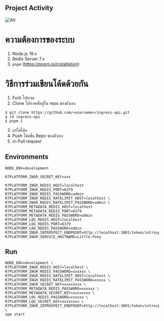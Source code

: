 ## Project Activity

![Alt](https://repobeats.axiom.co/api/embed/b22a4a0ea7d32d666f25f853cad1a8cff26d9d81.svg "Repobeats analytics image")

# ความต้องการของระบบ
1. Node.js 19.x
2. Redis Server 7.x
3. `pnpm` (https://pnpm.io/installation)

# วิธีการร่วมเขียนโค้ดด้วยกัน

1. Fork โปรเจค
2. Clone โปรเจคที่อยู่ใน repo ของตัวเอง 

```shell
$ git clone https://github.com/<username>/ingress-api.git
$ cd ingress-api
$ pnpm i
```
3. แก้ไขโค้ด
4. Push โค้ดขึ้น Repo ของตัวเอง
5. ทำ Pull request

## Environments

```env
NODE_ENV=development

R7PLATFORM_INGR_SECRET_KEY=xxx

R7PLATFORM_INGR_REDIS_HOST=localhost
R7PLATFORM_INGR_REDIS_PORT=6379
R7PLATFORM_INGR_REDIS_PASSWORD=admin
R7PLATFORM_INGR_REDIS_RATELIMIT_HOST=localhost \
R7PLATFORM_INGR_REDIS_RATELIMIT_PASSWORD=admin \
R7PLATFORM_METADATA_REDIS_HOST=localhost
R7PLATFORM_METADATA_REDIS_PORT=6379
R7PLATFORM_METADATA_REDIS_PASSWORD=admin
R7PLATFORM_LOG_REDIS_HOST=localhost
R7PLATFORM_LOG_REDIS_PORT=6379
R7PLATFORM_LOG_REDIS_PASSWORD=admin
R7PLATFORM_INGR_INTROSPECT_ENDPOINT=http://localhost:3001/token/introspect
R7PLATFORM_INGR_SERVICE_HOSTNAME=Little-Pony
```

## Run

```
NODE_ENV=development \
R7PLATFORM_INGR_REDIS_HOST=localhost \
R7PLATFORM_INGR_REDIS_PASSWORD=xxxxxx \
R7PLATFORM_INGR_REDIS_RATELIMIT_HOST=localhost \
R7PLATFORM_INGR_REDIS_RATELIMIT_PASSWORD=xxxxx \
R7PLATFORM_INGR_SECRET_KEY=xxxxxxxx \ 
R7PLATFORM_METADATA_REDIS_PASSWORD=xxxxxx \
R7PLATFORM_METADATA_SECRET_KEY=xxxxxxxx \ 
R7PLATFORM_LOG_REDIS_PASSWORD=xxxxxx \
R7PLATFORM_LOG_SECRET_KEY=xxxxxxxx \ 
R7PLATFORM_INGR_INTROSPECT_ENDPOINT=http://localhost:3001/token/introspect \
npm start
```

